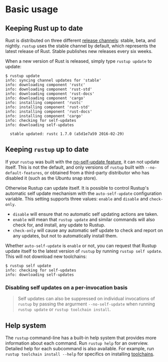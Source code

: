 # Basic usage

## Keeping Rust up to date

Rust is distributed on three different [release channels]: stable, beta, and
nightly. `rustup` uses the stable channel by default, which
represents the latest release of Rust. Stable publishes new releases every six weeks.

[release channels]: concepts/channels.md

When a new version of Rust is released, simply type `rustup update` to update:

```console
$ rustup update
info: syncing channel updates for 'stable'
info: downloading component 'rustc'
info: downloading component 'rust-std'
info: downloading component 'rust-docs'
info: downloading component 'cargo'
info: installing component 'rustc'
info: installing component 'rust-std'
info: installing component 'rust-docs'
info: installing component 'cargo'
info: checking for self-updates
info: downloading self-updates

  stable updated: rustc 1.7.0 (a5d1e7a59 2016-02-29)

```

## Keeping `rustup` up to date

If your `rustup` was built with the [no-self-update feature](https://github.com/rust-lang/rustup/blob/master/Cargo.toml#L25), it can not update
itself. This is not the default, and only versions of `rustup` built with
`--no-default-features`, or obtained from a third-party distributor who has
disabled it (such as the Ubuntu snap store).

Otherwise Rustup can update itself. It is possible to control Rustup's automatic
self update mechanism with the `auto-self-update` configuration variable. This
setting supports three values: `enable` and `disable` and `check-only`.

* `disable` will ensure that no automatic self updating actions are taken.
* `enable` will mean that `rustup update` and similar commands will also check for, and install, any update to Rustup.
* `check-only` will cause any automatic self update to check and report on any updates, but not to automatically install them.

Whether `auto-self-update` is `enable` or not, you can request that Rustup
update itself to the latest version of `rustup` by running `rustup self update`.
This will not download new toolchains:

```console
$ rustup self update
info: checking for self-updates
info: downloading self-updates
```

### Disabling self updates on a per-invocation basis
> Self updates can also be suppressed on individual invocations of `rustup` by
> passing the argurment `--no-self-update`  when running `rustup update` or
> `rustup toolchain install`.

## Help system

The `rustup` command-line has a built-in help system that provides more
information about each command. Run `rustup help` for an overview. Detailed
help for each subcommand is also available. For example, run `rustup toolchain
install --help` for specifics on installing [toolchains].

[toolchains]: concepts/toolchains.md


